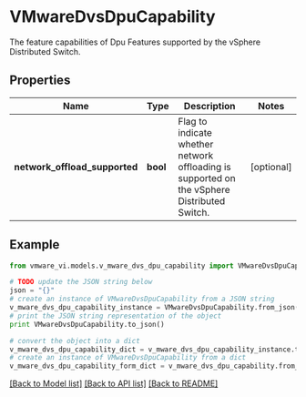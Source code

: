 # VMwareDvsDpuCapability

The feature capabilities of Dpu Features supported by the vSphere Distributed Switch. 

## Properties
Name | Type | Description | Notes
------------ | ------------- | ------------- | -------------
**network_offload_supported** | **bool** | Flag to indicate whether network offloading is supported on the vSphere Distributed Switch.  | [optional] 

## Example

```python
from vmware_vi.models.v_mware_dvs_dpu_capability import VMwareDvsDpuCapability

# TODO update the JSON string below
json = "{}"
# create an instance of VMwareDvsDpuCapability from a JSON string
v_mware_dvs_dpu_capability_instance = VMwareDvsDpuCapability.from_json(json)
# print the JSON string representation of the object
print VMwareDvsDpuCapability.to_json()

# convert the object into a dict
v_mware_dvs_dpu_capability_dict = v_mware_dvs_dpu_capability_instance.to_dict()
# create an instance of VMwareDvsDpuCapability from a dict
v_mware_dvs_dpu_capability_form_dict = v_mware_dvs_dpu_capability.from_dict(v_mware_dvs_dpu_capability_dict)
```
[[Back to Model list]](../README.md#documentation-for-models) [[Back to API list]](../README.md#documentation-for-api-endpoints) [[Back to README]](../README.md)


